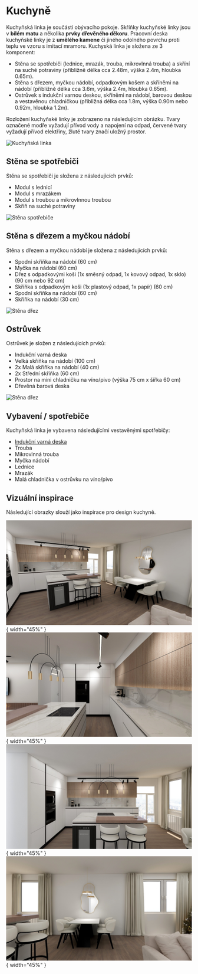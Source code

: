 # Kuchyně

Kuchyňská linka je součástí obývacího pokoje. Skříňky kuchyňské linky jsou v **bílém matu** a několika **prvky dřevěného děkoru**. Pracovní deska kuchyňské linky je z **umělého kamene** či jiného odolného povrchu proti teplu ve vzoru s imitací mramoru. Kuchyská linka je složena ze 3 komponent:

* Stěna se spotřebiči (lednice, mrazák, trouba, mikrovlnná trouba) a skříní na suché potraviny (přibližně délka cca 2.48m, výška 2.4m, hloubka 0.65m).
* Stěna s dřezem, myčkou nádobí, odpadkovým košem a skříněmi na nádobí (přibližně délka cca 3.6m, výška 2.4m, hloubka 0.65m).
* Ostrůvek s indukční varnou deskou, skříněmi na nádobí, barovou deskou a vestavěnou chladničkou (přibližná délka cca 1.8m, výška 0.90m nebo 0.92m, hloubka 1.2m).

Rozložení kuchyňské linky je zobrazeno na následujícím obrázku. Tvary označené modře vyžadují přívod vody a napojení na odpad, červené tvary vyžadují přívod elektřiny, žluté tvary značí uložný prostor.

![Kuchyňská linka](../static/drawings/floor-plan.furniched.drawio)

## Stěna se spotřebiči

Stěna se spotřebiči je složena z následujících prvků:

- Modul s lednicí
- Modul s mrazákem
- Modul s troubou a mikrovlnnou troubou
- Skříň na suché potraviny

![Stěna spotřebiče](../static/drawings/kitchen.wall-appliances.drawio)

## Stěna s dřezem a myčkou nádobí

Stěna s dřezem a myčkou nádobí je složena z následujících prvků:

- Spodní skříňka na nádobí (60 cm)
- Myčka na nádobí (60 cm)
- Dřez s odpadkovými koši (1x směsný odpad, 1x kovový odpad, 1x sklo) (90 cm nebo 92 cm)
- Skříňka s odpadkovým koši (1x plastový odpad, 1x papír) (60 cm)
- Spodní skříňka na nádobí (60 cm)
- Skříňka na nádobí (30 cm)

![Stěna dřez](../static/drawings/kitchen.wall-watter.drawio)

## Ostrůvek

Ostrůvek je složen z následujících prvků:

- Indukční varná deska
- Velká skříňka na nádobí (100 cm) 
- 2x Malá skříňka na nádobí (40 cm)
- 2x Střední skříňka (60 cm)
- Prostor na mini chladničku na víno/pivo (výška 75 cm x šířka 60 cm)
- Dřevěná barová deska

![Stěna dřez](../static/drawings/kitchen.island.drawio)

## Vybavení / spotřebiče

Kuchyňská linka je vybavena následujícími vestavěnými spotřebičy:

- [Indukční varná deska](https://www.alza.cz/siemens-ex875hvc1e-d7992065.htm)
- Trouba
- Mikrovlnná trouba
- Myčka nádobí
- Lednice
- Mrazák
- Malá chladnička v ostrůvku na víno/pivo

## Vizuální inspirace

Následující obrazky slouží jako inspirace pro design kuchyně.

![Kitchen main](../static/img/kitchen/kitchen.main.jpg){ width="45%" }
![Kitchen side](../static/img/kitchen/kitchen.side.jpg){ width="45%" }
![Kitchen front](../static/img/kitchen/kitchen.front.jpg){ width="45%" }
![Kitchen table](../static/img/kitchen/kitchen.table.jpg){ width="45%" }




